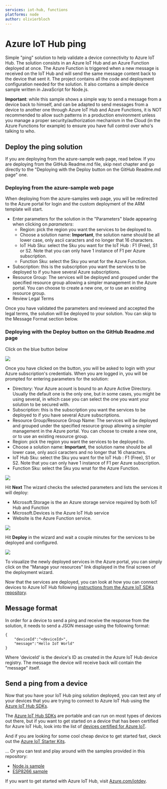 ```yaml
---
services: iot-hub, functions
platforms: node
author: olivierbloch
---
```


# Azure IoT Hub ping #
Simple "ping" solution to help validate a device connectivity to Azure IoT Hub.
The solution consists in an Azure IoT Hub and an Azure Function deployed at once. The Azure Function is triggered when a new message is received on the IoT Hub and will send the same message content back to the device that sent it.
The project contains all the code and deployment configuration needed for the solution.
It also contains a simple device sample written in JavaScript for Node.js.

**Important**: while this sample shows a simple way to send a message from a device back to himself, and can be adapted to send messages from a device to another one through Azure IoT Hub and Azure Functions, it is NOT recommended to allow such patterns in a production environment unless you manage a proper security/authorization mechanism in the Cloud (in the Azure Functions for example) to ensure you have full control over who's talking to who.  

## Deploy the ping solution ##

If you are deploying from the azure-sample web page, read below. If you are deploying from the GitHub Readme.md file, skip next chapter and go directly to the "Deploying with the Deploy button on the GitHub Readme.md page" one.

### Deploying from the azure-sample web page ###

When deploying from the azure-samples web page, you will be redirected to the Azure portal for login and the custom deployment of the ARM template will start.

  - Enter parameters for the solution in the "Parameters" blade appearing when clicking on *parameters*:
    - Region: pick the region you want the services to be deployed to.
    - Choose a solution name: **Important**, the solution name should be all lower case, only ascii caracters and no longer that 16 characters.
    - IoT Hub Sku: select the Sku you want for the IoT Hub : F1 (Free), S1 or S2. Note that you can only have 1 instance of F1 per Azure subscription.
    - Function Sku: select the Sku you wnat for the Azure Function.
  - Subscription: this is the subscription you want the services to be deployed to if you have several Azure subscriptions.
  - Resource Group: The services will be deployed and grouped under the specified resource group allowing a simpler management in the Azure portal. You can choose to create a new one, or to use  an existing resource group.
  - Review Legal Terms

Once you have validated the parameters and reviewed and accepted the legal terms, the solution will be deployed to your solution. You can skip to the Message Format section below. 

### Deploying with the Deploy button on the GitHub Readme.md page ###

Click on the blue button below

<a href="https://azuredeploy.net/" target="_blank">
    <img src="http://azuredeploy.net/deploybutton.png"/>
</a>

Once you have clicked on the button, you will be asked to login with your Azure subscription's credentials.
When you are logged in, you will be prompted for entering parameters for the solution:
  - Directory: Your Azure acount is bound to an Azure Active Directory. Usually the default one is the only one, but in some cases, you might be using several, in which case you can select the one you want your solution to be secured with.
  - Subscription: this is the subscription you want the services to be deployed to if you have several Azure subscriptions.
  - Resource Group/Resource Group Name: The services will be deployed and grouped under the specified resource group allowing a simpler management in the Azure portal. You can choose to create a new one, or to use  an existing resource group.
  - Region: pick the region you want the services to be deployed to.
  - Choose a solution name: **Important**, the solution name should be all lower case, only ascii caracters and no longer that 16 characters.
  - IoT Hub Sku: select the Sku you want for the IoT Hub : F1 (Free), S1 or S2. Note that you can only have 1 instance of F1 per Azure subscription.
  - Function Sku: select the Sku you wnat for the Azure Function.


![][1]

Hit **Next**
The wizard checks the selected parameters and lists the services it will deploy:
  - Microsoft.Storage is the an Azure storage service required by both IoT Hub and Function
  - Microsoft.Devices is the Azure IoT Hub service
  - Website is the Azure Function service.  

![][3]

Hit **Deploy** in the wizard and wait a couple minutes for the services to be deployed and configured.

![][2]

To visualize the newly deployed services in the Azure portal, you can simply click on the "Manage your resources" link displayed in the final screen of the deployment wizard.

Now that the services are deployed, you can look at how you can connect devices to Azure IoT Hub following [instructions from the Azure IoT SDKs repository][manageazureiothub].

## Message format ##

In order for a device to send a ping and receive the response from the solution, it needs to send a JSON message using the following format:

  ```
  {
      "deviceId":"<deviceId>",
      "message":"Hello IoT World"
  }
  ```
Where 'deviceId' is the device's ID as created in the Azure IoT Hub device registry. 
The message the device will receive back will contain the "message" itself.

## Send a ping from a device ##

Now that you have your IoT Hub ping solution deployed, you can test any of your devices that you are trying to connect to Azure IoT Hub using the [Azure IoT Hub SDKs][azureiotsdks].

The [Azure IoT Hub SDKs][azureiotsdks] are portable and can run on most types of devices out there, but if you want to get started on a device that has been certified for Azure IoT Hub, look into the list of [devices certified for Azure IoT][azureiotcertified].

And if you are looking for some cool cheap device to get started fast, ckeck out the [Azure IoT Starter Kits][azureiotstarterkits].

... Or you can test and play around with the samples provided in this repository:

  - [Node.js sample](devicesample/node/README.md)
  - [ESP8266 sample](devicesample/ESP8266/README.md)
  

If you want to get started with Azure IoT Hub, visit [Azure.com/iotdev](http://azure.com/iotdev).

[1]:media/azuredeploy1.png
[2]:media/azuredeploy2.png
[3]:media/azuredeploy3.png
[manageazureiothub]:https://github.com/Azure/azure-iot-sdks/blob/master/doc/manage_iot_hub.md
[azureiotsdks]:https://github.com/Azure/azure-iot-sdks
[azureiotstarterkits]:https://azure.microsoft.com/develop/iot/starter-kits/
[azureiotcertified]:https://azure.microsoft.com/en-us/marketplace/certified-iot-partners/